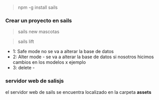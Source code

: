 > npm -g install sails

### Crear un proyecto en sails

> sails new mascotas

> sails lift

- 1: Safe mode no se va a alterar la base de datos
- 2: Alter mode - se va a alterar la base de datos si nosotros hicimos cambios en los modelos x ejemplo 
- 3: delete - 

### servidor web de salisjs

el servidor web de sails se encuentra localizado en la carpeta **assets**
